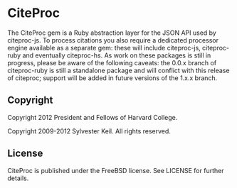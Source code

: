 CiteProc
========
The CiteProc gem is a Ruby abstraction layer for the JSON API used by
citeproc-js. To process citations you also require a dedicated processor engine
available as a separate gem: these will include citeproc-js, citeproc-ruby and
eventually citeproc-hs. As work on these packages is still in progress, please
be aware of the following caveats: the 0.0.x branch of citeproc-ruby is still
a standalone package and will conflict with this release of citeproc; support
will be added in future versions of the 1.x.x branch.

Copyright
---------
Copyright 2012 President and Fellows of Harvard College.

Copyright 2009-2012 Sylvester Keil. All rights reserved.

License
-------
CiteProc is published under the FreeBSD license.
See LICENSE for further details.

